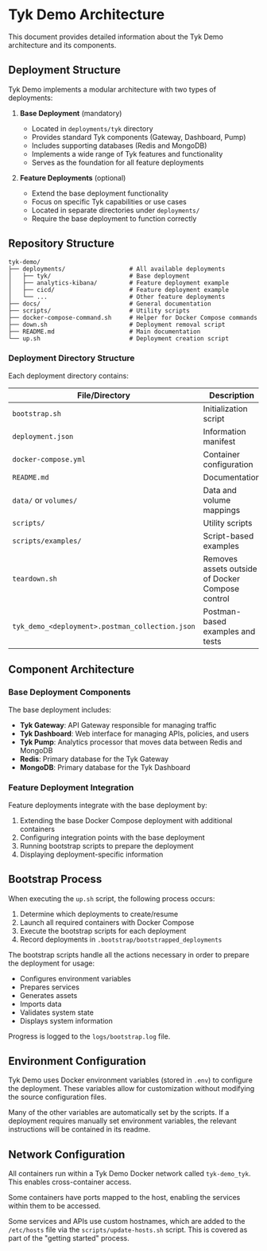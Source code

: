 # Tyk Demo Architecture

This document provides detailed information about the Tyk Demo architecture and its components.

## Deployment Structure

Tyk Demo implements a modular architecture with two types of deployments:

1. **Base Deployment** (mandatory)
   - Located in `deployments/tyk` directory
   - Provides standard Tyk components (Gateway, Dashboard, Pump)
   - Includes supporting databases (Redis and MongoDB)
   - Implements a wide range of Tyk features and functionality
   - Serves as the foundation for all feature deployments

2. **Feature Deployments** (optional)
   - Extend the base deployment functionality
   - Focus on specific Tyk capabilities or use cases
   - Located in separate directories under `deployments/`
   - Require the base deployment to function correctly

## Repository Structure

```
tyk-demo/
├── deployments/                  # All available deployments
│   ├── tyk/                      # Base deployment
│   ├── analytics-kibana/         # Feature deployment example
│   ├── cicd/                     # Feature deployment example
│   └── ...                       # Other feature deployments
├── docs/                         # General documentation
├── scripts/                      # Utility scripts
├── docker-compose-command.sh     # Helper for Docker Compose commands
├── down.sh                       # Deployment removal script
├── README.md                     # Main documentation
└── up.sh                         # Deployment creation script
```

### Deployment Directory Structure

Each deployment directory contains:

| File/Directory                          | Description                              | Required |
|-----------------------------------------|------------------------------------------|----------|
| `bootstrap.sh`                          | Initialization script                    | Yes      |
| `deployment.json`                       | Information manifest                     | No       |
| `docker-compose.yml`                    | Container configuration                  | Yes      |
| `README.md`                             | Documentation                            | No       |
| `data/` or `volumes/`                   | Data and volume mappings                 | No       |
| `scripts/`                              | Utility scripts                          | No       |
| `scripts/examples/`                     | Script-based examples                    | No       |
| `teardown.sh`                           | Removes assets outside of Docker Compose control | No |
| `tyk_demo_<deployment>.postman_collection.json` | Postman-based examples and tests | No       |

## Component Architecture

### Base Deployment Components

The base deployment includes:

- **Tyk Gateway**: API Gateway responsible for managing traffic
- **Tyk Dashboard**: Web interface for managing APIs, policies, and users
- **Tyk Pump**: Analytics processor that moves data between Redis and MongoDB
- **Redis**: Primary database for the Tyk Gateway
- **MongoDB**: Primary database for the Tyk Dashboard

### Feature Deployment Integration

Feature deployments integrate with the base deployment by:

1. Extending the base Docker Compose deployment with additional containers
2. Configuring integration points with the base deployment
3. Running bootstrap scripts to prepare the deployment
4. Displaying deployment-specific information

## Bootstrap Process

When executing the `up.sh` script, the following process occurs:

1. Determine which deployments to create/resume
2. Launch all required containers with Docker Compose
3. Execute the bootstrap scripts for each deployment
4. Record deployments in `.bootstrap/bootstrapped_deployments`

The bootstrap scripts handle all the actions necessary in order to prepare the deployment for usage:
- Configures environment variables
- Prepares services
- Generates assets
- Imports data
- Validates system state
- Displays system information

Progress is logged to the `logs/bootstrap.log` file.

## Environment Configuration

Tyk Demo uses Docker environment variables (stored in `.env`) to configure the deployment. These variables allow for customization without modifying the source configuration files.

Many of the other variables are automatically set by the scripts. If a deployment requires manually set environment variables, the relevant instructions will be contained in its readme.

## Network Configuration

All containers run within a Tyk Demo Docker network called `tyk-demo_tyk`. This enables cross-container access.

Some containers have ports mapped to the host, enabling the services within them to be accessed.

Some services and APIs use custom hostnames, which are added to the `/etc/hosts` file via the `scripts/update-hosts.sh` script. This is covered as part of the "getting started" process.
